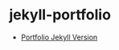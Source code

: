 # jekyll-portfolio 

- [Portfolio Jekyll Version](https://evamariagarcia.github.io/jekyll-portfolio/index.html)
